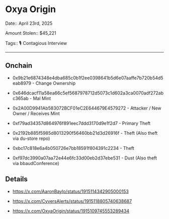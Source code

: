# Oxya Origin

Date:: April 23rd, 2025

Amount Stolen:: $45,221

Tags:: 🎙️ Contagious Interview

---

## Onchain

- 0x9b21e6874348e4dba685c0b1f2ee0398641b5d6e07aaffe7b720b54d5eab8979 - Change Ownership

- 0x646dcacf11a58ea66c5ef5687978712d5073c1d602a3ca0070adf272abc365ab - Mal Mint

- 0x2A00D9941Ab583072BCF01eC2E644679E4579272 - Attacker / New Owner / Receives Mint

- 0xf79ad34357d864976f891eec7ddd3170d9e1f2d7 - Primary Theft

- 0x2192b885f5985d8013290f56460bb21d3d26916f - Theft (Also theft via du-store repo)

- 0xbc17c818e6a4b050726e7bb18591f804391c2234 - Theft

- 0xf97dc3990a07aa72e44e6fc33d00eb2d37ebe531 - Dust (Also theft via bbaudConference)






## Details

- https://x.com/AaronBaylo/status/1915114342905000153

- https://x.com/CyversAlerts/status/1915118805740638687

- https://x.com/OxyaOrigin/status/1915109745553289434